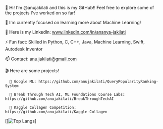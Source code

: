 👋 Hi! I'm @anujakilati and this is my GitHub!! Feel free to explore some of the projects I've worked on so far!

🌱 I'm currently focused on learning more about Machine Learning!  

🔗 Here is my LinkedIn: www.linkedin.com/in/ananya-jakilati

⚡ Fun fact: Skilled in Python, C, C++, Java, Machine Learning, Swift, Autodesk Inventor

📫 Contact: anu.jakilati@gmail.com

🎬 Here are some projects!

      📗 Google ML: https://github.com/anujakilati/QueryPopularityRanking-System

      📙 Break Through Tech AI, ML Foundations Course Labs: https://github.com/anujakilati/BreakThroughTechAI

      📕 Kaggle Collagen Competition: https://github.com/anujakilati/Kaggle-Collagen

[[![Top Langs](https://github-readme-stats.vercel.app/api/top-langs/?username=anujakilati&hide=Jupyter%20Notebook)]
